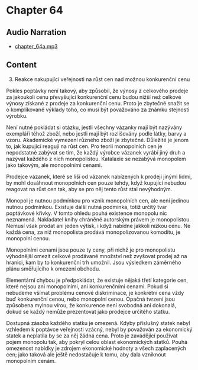 # Chapter 64

## Audio Narration

- [chapter_64a.mp3](../5-audio-chunks-espeak/chapter_64a.mp3)

## Content

<!-- Source: ESPEAK_AUDIO-chapter_64a-OPTIMIZED.md -->

3. Reakce nakupující veřejnosti na růst cen nad možnou konkurenční cenu

Pokles poptávky není takový, aby způsobil, že výnosy z celkového prodeje za jakoukoli cenu převyšující konkurenční cenu budou nižší než celkové výnosy získané z prodeje za konkurenční cenu. Proto je zbytečné snažit se o komplikované výklady toho, co musí být považováno za známku stejnosti výrobku.

Není nutné pokládat si otázku, jestli všechny vázanky mají být nazývány exempláři téhož zboží, nebo jestli mají být rozlišovány podle látky, barvy a vzoru. Akademické vymezení různého zboží je zbytečné. Důležité je jenom to, jak kupující reagují na růst cen. Pro teorii monopolních cen je nepodstatné zabývat se tím, že každý výrobce vázanek vyrábí jiný druh a nazývat každého z nich monopolistou. Katalaxie se nezabývá monopolem jako takovým, ale monopolními cenami.

Prodejce vázanek, které se liší od vázanek nabízených k prodeji jinými lidmi, by mohl dosáhnout monopolních cen pouze tehdy, když kupující nebudou reagovat na růst cen tak, aby se pro něj tento růst stal nevýhodným.

Monopol je nutnou podmínkou pro vznik monopolních cen, ale není jedinou nutnou podmínkou. Existuje další nutná podmínka, totiž určitý tvar poptávkové křivky. V tomto ohledu pouhá existence monopolu nic neznamená. Nakladatel knihy chráněné autorským právem je monopolistou. Nemusí však prodat ani jeden výtisk, i když nabídne jakkoli nízkou cenu. Ne každá cena, za niž monopolista prodává monopolizovanou komoditu, je monopolní cenou.

Monopolními cenami jsou pouze ty ceny, při nichž je pro monopolistu výhodnější omezit celkové prodávané množství než zvyšovat prodej až na hranici, kam by to konkurenční trh umožnil. Jsou výsledkem záměrného plánu směřujícího k omezení obchodu.

Elementární chybou je předpokládat, že existuje nějaká třetí kategorie cen, které nejsou ani monopolními, ani konkurenčními cenami. Pokud si nebudeme všímat problému cenové diskriminace, je konkrétní cena vždy buď konkurenční cenou, nebo monopolní cenou. Opačná tvrzení jsou způsobena mylnou vírou, že konkurence není svobodná ani dokonalá, dokud se každý nemůže prezentovat jako prodejce určitého statku.

Dostupná zásoba každého statku je omezená. Kdyby příslušný statek nebyl vzhledem k poptávce veřejnosti vzácný, nebyl by považován za ekonomický statek a neplatila by se za něj žádná cena. Proto je zavádějící používat pojem monopolu tak, aby pokryl celou oblast ekonomických statků. Pouhá omezenost nabídky je zdrojem ekonomické hodnoty a všech zaplacených cen; jako taková ale ještě nedostačuje k tomu, aby dala vzniknout monopolním cenám.

